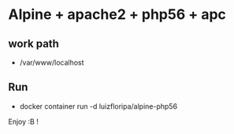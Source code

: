 # Alpine + apache2 + php56 + apc

## work path 
  * /var/www/localhost

## Run
  * docker container run -d luizfloripa/alpine-php56

Enjoy :B !
